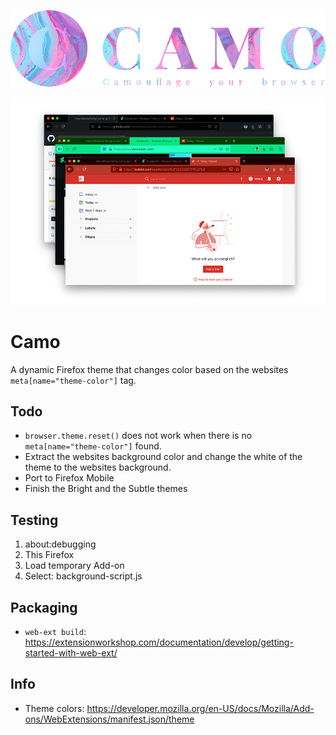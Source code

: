 ![Camo](design/camo-logo-1000x245.png)

![Camo](design/screenshots-1000x657.png)

# Camo
A dynamic Firefox theme that changes color based on the websites ```meta[name="theme-color"]``` tag.

## Todo
- ```browser.theme.reset()``` does not work when there is no ```meta[name="theme-color"]``` found.
- Extract the websites background color and change the white of the theme to the websites background.
- Port to Firefox Mobile
- Finish the Bright and the Subtle themes

## Testing
1. about:debugging
2. This Firefox
3. Load temporary Add-on
3. Select: background-script.js

## Packaging
- ```web-ext build```: https://extensionworkshop.com/documentation/develop/getting-started-with-web-ext/

## Info
- Theme colors: https://developer.mozilla.org/en-US/docs/Mozilla/Add-ons/WebExtensions/manifest.json/theme